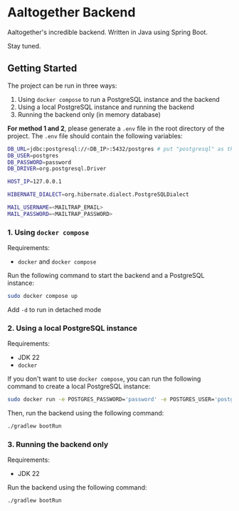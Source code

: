 # Aaltogether Backend

Aaltogether's incredible backend. Written in Java using Spring Boot.

Stay tuned. 

## Getting Started

The project can be run in three ways:
1. Using `docker compose` to run a PostgreSQL instance and the backend
2. Using a local PostgreSQL instance and running the backend
3. Running the backend only (in memory database)

**For method 1 and 2**, please generate a `.env` file in the root directory of the project. The `.env` file should contain the following variables:
 
```bash
DB_URL=jdbc:postgresql://<DB_IP>:5432/postgres # put "postgresql" as the DB_IP if you wanna use docker compose, "localhost" otherwise
DB_USER=postgres
DB_PASSWORD=password
DB_DRIVER=org.postgresql.Driver

HOST_IP=127.0.0.1

HIBERNATE_DIALECT=org.hibernate.dialect.PostgreSQLDialect

MAIL_USERNAME=<MAILTRAP_EMAIL>
MAIL_PASSWORD=<MAILTRAP_PASSWORD>
```

### 1. Using `docker compose`

Requirements:
- `docker` and `docker compose` 

Run the following command to start the backend and a PostgreSQL instance:

```bash
sudo docker compose up
```

Add `-d` to run in detached mode

### 2. Using a local PostgreSQL instance

Requirements:
- JDK 22
- `docker`

If you don't want to use `docker compose`, you can run the following command to create a local PostgreSQL instance:

```bash
sudo docker run -e POSTGRES_PASSWORD='password' -e POSTGRES_USER='postgres' -e POSTGRES_DB='postgres' -p 5432:5432 postgres
```

Then, run the backend using the following command:

```bash
./gradlew bootRun
```

### 3. Running the backend only 

Requirements:
- JDK 22

Run the backend using the following command:

```bash
./gradlew bootRun
```